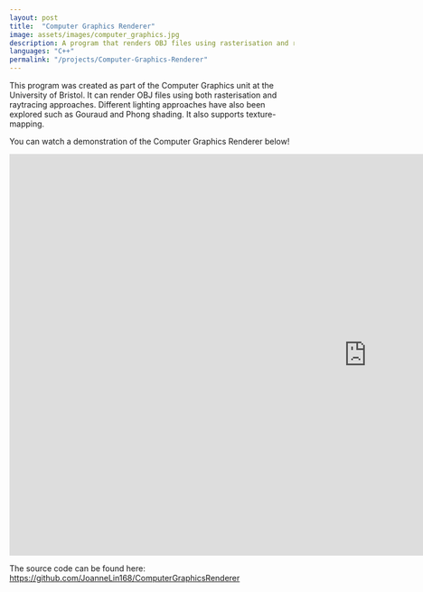 ```yaml
---
layout: post
title:  "Computer Graphics Renderer"
image: assets/images/computer_graphics.jpg
description: A program that renders OBJ files using rasterisation and raytracing.
languages: "C++"
permalink: "/projects/Computer-Graphics-Renderer"
---
```

This program was created as part of the Computer Graphics unit at the University of Bristol. It can render OBJ files using both rasterisation and raytracing approaches. Different lighting approaches have also been explored such as Gouraud and Phong shading. It also supports texture-mapping.

You can watch a demonstration of the Computer Graphics Renderer below!
<iframe width="1264" height="711" src="https://www.youtube.com/embed/HopMqGfMoYM" title="Computer Graphics Showcase" frameborder="0" allow="accelerometer; autoplay; clipboard-write; encrypted-media; gyroscope; picture-in-picture; web-share" allowfullscreen></iframe>

The source code can be found here: <https://github.com/JoanneLin168/ComputerGraphicsRenderer>